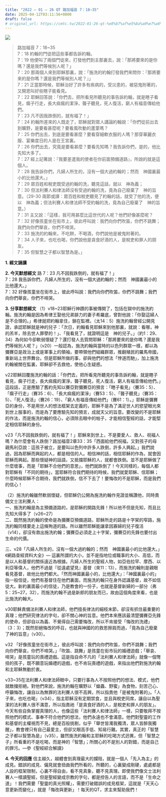 ```yaml
---
title: "2022 – 01 – 26 QT 路加福音 7：18~35"
date: 2025-04-12T03:11:56+0800
draft: false
# original_url: https://cmtc.tw/2022-01-26-qt-%e8%b7%af%e5%8a%a0%e7%a6%8f%e9%9f%b3-7%ef%bc%9a1835
---
```


![](/images/qt.jpg)
> 路加福音 7：18\~35  
> 7：18 約翰的門徒把這些事都告訴約翰。  
> 7：19 他便叫了兩個門徒來，打發他們到主那裏去，說：「那將要來的是你嗎？還是我們等候別人呢？」  
> 7：20 那兩個人來到耶穌那裏，說：「施洗的約翰打發我們來問你：『那將要來的是你嗎？還是我們等候別人呢？』」  
> 7：21 正當那時候，耶穌治好了許多有疾病的，受災患的，被惡鬼附著的，又開恩叫好些瞎子能看見。  
> 7：22 耶穌回答說：「你們去，把所看見所聽見的事告訴約翰，就是瞎子看見，瘸子行走，長大痲瘋的潔淨，聾子聽見，死人復活，窮人有福音傳給他們。  
> 7：23 凡不因我跌倒的，就有福了！」  
> 7：24 約翰所差來的人既走了，耶穌就對眾人講論約翰說：「你們從前出去到曠野，是要看甚麼呢？要看風吹動的蘆葦嗎？  
> 7：25 你們出去，到底是要看甚麼？要看穿細軟衣服的人嗎？那穿華麗衣服、宴樂度日的人是在王宮裏。  
> 7：26 你們出去，究竟是要看甚麼？要看先知嗎？我告訴你們，是的，他比先知大多了。  
> 7：27 經上記著說：『我要差遣我的使者在你前面預備道路』，所說的就是這個人。  
> 7：28 我告訴你們，凡婦人所生的，沒有一個大過約翰的；然而　神國裏最小的比他還大。」  
> 7：29 眾百姓和稅吏既受過約翰的洗，聽見這話，就以　神為義；  
> 7：30 但法利賽人和律法師沒有受過約翰的洗，竟為自己廢棄了　神的旨意。（29-30 兩節或譯：眾百姓和稅吏聽見了約翰的話，就受了他的洗，便以　神為義；但法利賽人和律法師不受約翰的洗，竟為自己廢棄了　神的旨意。）  
> 7：31 主又說：「這樣，我可用甚麼比這世代的人呢？他們好像甚麼呢？  
> 7：32 好像孩童坐在街市上，彼此呼叫說：我們向你們吹笛，你們不跳舞；我們向你們舉哀，你們不啼哭。  
> 7：33 施洗的約翰來，不吃餅，不喝酒，你們說他是被鬼附著的。  
> 7：34 人子來，也吃也喝，你們說他是貪食好酒的人，是稅吏和罪人的朋友。  
> 7：35 但智慧之子都以智慧為是。」

**1. 經文誦讀**

**2.  今天默想經文**
路 7：23 凡不因我跌倒的，就有福了！」  
7：28 我告訴你們，凡婦人所生的，沒有一個大過約翰的；然而　神國裏最小的比他還大。」  
7：32 好像孩童坐在街市上，彼此呼叫說：我們向你們吹笛，你們不跳舞；我們向你們舉哀，你們不啼哭。

**3. 分享默想經文**
（1）v18\~23耶穌行神蹟的事被傳開了，包括在獄中的施洗約翰。施洗約翰是因為希律王娶他兄弟腓力的妻子希羅底，曾對他說：「你娶這婦人是不合理的。」希律就把約翰拿住，鎖在監裡。（太14：5）施洗約翰曾經公開見證，承認耶穌就是神的兒子：「次日，約翰看見耶穌來到他那裏，就說：看哪，神的羔羊，除去世人罪孽的！」、「我看見了，就證明這是　神的兒子。」（約1：29、34）為何如今卻軟弱懷疑了？還打發人去質問耶穌：「那將要來的是你嗎？還是我們等候別人呢？」（v20）一般認為，施洗約翰與當時的以色列群眾一樣，都以為彌賽亞是政治上或是軍事上的領袖，要帶領他們組織群眾，推翻殖民的羅馬帝國，重新站上世界舞台。但是耶穌所做的事，卻與他們的想法「悖道而馳」，加上施洗約翰被關在監裏，耶穌卻不去救他，使他心生疑惑。

v22耶穌回覆施洗約翰的話：「你們去，把所看見所聽見的事告訴約翰，就是瞎子看見，瘸子行走，長大痲瘋的潔淨，聾子聽見，死人復活，窮人有福音傳給他們。」這段話，正是應驗了舊約先知以賽亞對彌賽亞的預言：「瞎子看見」（賽35：5）、「瘸子行走」（賽35：6）、「長大痲瘋的潔淨」（賽53：5）、「聾子聽見」（賽35：5）、「死人復活」（賽26：19）、「窮人有福音傳給他們」（賽61：1）。」耶穌是彌賽亞的身份，不是用世人的想法框架去定義的，耶穌不是為了滿足世人的慾望眼光來到世上服事的，而是為了要應驗先知的預言，成就天父的旨意。要改變的不是耶穌的作法，而是施洗約翰的信心，必須除去眼中的帕子，才能相信聖經的話，才能堅定相信耶穌的身份。

v23「凡不因我跌倒的，就有福了！」耶穌來到世上，不是要愛人、救人、祝福人嗎？為什麼會有人跌倒？路加福音2章33：35「西面給他們祝福，又對孩子的母親馬利亞說：這孩子被立，是要叫以色列中許多人跌倒，許多人興起。」我們說過，因為耶穌而興起的人，都是相信的人。相信神的話，相信耶穌的作為，就會因耶穌而興起。那些懷疑神的話語，又抵擋耶穌的人，就都會跌倒。並不是耶穌做了什麼壞事，而是「耶穌不合他們的意思」，他們就跌倒了！今天同樣的，每個人都對耶穌有「不同的期待」，當耶穌符合我們期待的時候，我們就愛耶穌、信耶穌；什麼時候耶穌不合期待，我們就跌倒，信不下去了！要悔改的不是耶穌，而是我們的信心！

（2）施洗約翰雖然軟弱懷疑，但耶穌仍公開為施洗約翰作見證並稱讚他，同時責備文士法利賽人：  
一、施洗約翰是為主預備道路的，是耶穌的開路先鋒！所以他不但是先知，而且比先知大得多了（v26\~27）  
二、既然施洗約翰的使命是為彌賽亞預備道路，耶穌所走的路是十字架的窄路，施洗約翰同樣要走上這條殉道的路。所以雖然耶穌能讓拿因寡婦的兒子復活（v14），卻沒有救出施洗約翰；彌賽亞必須走上十字架，彌賽亞的先鋒也要付出生命的代價。

三、v28「凡婦人所生的，沒有一個大過約翰的；然而　神國裏最小的比他還大。」《網路查經資料大全》— 這裏所謂的大小，並不是指地位或職事的大小、高低，而是以人和基督的關係遠近為根據。凡婦人所生的聖經人物，如亞伯拉罕、摩西、以利亞等偉人，他們不過是『從遠處望見』基督（來11：13），而施洗約翰則是親眼看見基督，故他比他們都大。「然而神國裏最小的，比他還大」：「神國裏最小的」指一般信徒，他們有基督住在他們裏面，而施洗約翰只在身外認識基督，故不如信徒大。新約裏面最小的信徒，乃是教會的一份子，也就是基督新婦的一部分（弗5：25\~27，32），而施洗約翰不過是新郎的朋友而已，故由這個角度來看，也是比施洗約翰大。

v30耶穌責備法利賽人和律法師，他們擅長律法的細枝末節，卻沒有抓住最重要的真理；他們研究律法的字句，卻不關心神的旨意。他們本來應該最清楚彌賽亞先鋒的使命，但卻自以為義、不覺得自己需要悔改，所以不肯接受「悔改的洗禮」（3：3）；既然拒絕悔改的呼召，也就與神國的的救恩擦肩而過，「竟為自己廢棄了神的旨意」（v30）。

v32 「好像孩童坐在街市上，彼此呼叫說：我們向你們吹笛，你們不跳舞；我們向你們舉哀，你們不啼哭。」「吹笛、跳舞」是孩童在街市玩的婚禮遊戲；「舉哀、啼哭」是孩童玩的喪禮遊戲。這是指自命不凡的「法利賽人和律法師」就像一個彆扭的孩子，既不願意玩婚禮的遊戲，也不肯玩喪禮的遊戲，來指出他們對施洗約翰和主耶穌無動於衷。

v33\~35在法利賽人和律法師眼中，只要行事為人不按照他們的想法、模式，他們就敵擋拒絕。對他們來說，施洗約翰在曠野以「蝗蟲、野蜜」為食物，刻苦己心、呼籲悔改，讓自以為無罪的法利賽人很不高興，所以指責他「是被鬼附著的」。「人子來，也吃也喝」（v34），指主耶穌沒有定期禁食，並且與稅吏同席，讓自以為聖潔的法利賽人很不滿意，所以指責祂「是貪食好酒的人，是稅吏和罪人的朋友」。今天有些自負掌握真理的人，也像這些「法利賽人和律法師」一樣，只要敬拜不按照他們的模式、事奉不符合他們的想法，他們永遠也不會滿意。他們對聖靈的工作和基督的主權視而不見，總是百般挑剔，似乎「舉世皆濁我獨清，眾人皆醉我獨醒」，教會裡只有自己最愛主，但卻又眼高手低、知易行難。其實，真正的「智慧之子都以智慧為是」（v35），雖然施洗約翰和主耶穌的吃喝方式迥異，但「智慧之子」所看重的不是吃喝，而是神的「智慧」；所關心的不是別人的對錯，而是自己的罪污。—參《聖經綜合解讀》

**4. 今天的回應**
信主越久，越體會到真理最大的攔阻，就是一個人「先入為主」的成見。錯誤的成見、偏見就會扭曲我們所看的，所聽的，心裏變成剛硬，處處都是人設的框架限制，心裏不得自由，看不見真象，聽不見真理。即使我們像文士法利賽人一樣讀聖經，但是聖經變成宗教的字句，都是控告人的言語，而不是「生命之道」！我們需要「聖靈的真光照耀」，需要打破錯誤的成見框架，這就是「天天心意更新而變化」，就是「悔改與更新」！每天的QT，求主來幫助我們！
